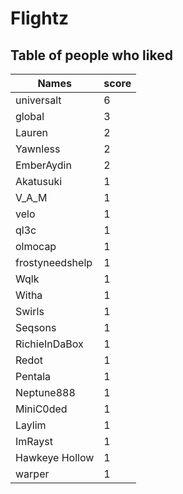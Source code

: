 # Flightz
## Table of people who liked
Names | score
--- | ---
universalt | 6
global | 3
Lauren | 2
Yawnless | 2
EmberAydin | 2
Akatusuki | 1
V_A_M | 1
velo | 1
ql3c | 1
olmocap | 1
frostyneedshelp | 1
Wqlk | 1
Witha | 1
Swirls | 1
Seqsons | 1
RichieInDaBox | 1
Redot | 1
Pentala | 1
Neptune888 | 1
MiniC0ded | 1
Laylim | 1
ImRayst | 1
Hawkeye Hollow | 1
warper | 1
